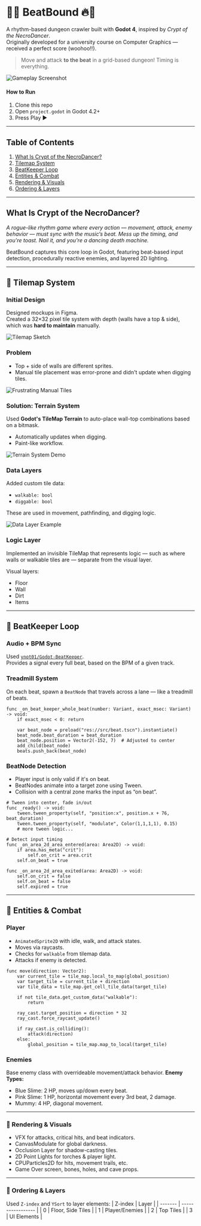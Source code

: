 # 🎵🔥 BeatBound 🔥🎵

A rhythm-based dungeon crawler built with **Godot 4**, inspired by *Crypt of the NecroDancer*.  
Originally developed for a university course on Computer Graphics — received a perfect score (woohoo!!).

> Move and attack **to the beat** in a grid-based dungeon! Timing is everything.

![Gameplay Screenshot](./images/gameplay-preview.png) <!-- Replace with actual image path -->

#### How to Run
1. Clone this repo
2. Open `project.godot` in Godot 4.2+
3. Press Play ▶
---

## Table of Contents
1. [What Is Crypt of the NecroDancer?](#what-is-crypt-of-the-necrodancer)
2. [Tilemap System](#tilemap-system)
3. [BeatKeeper Loop](#beatkeeper-loop)
4. [Entities & Combat](#entities--combat)
5. [Rendering & Visuals](#rendering--visuals)
6. [Ordering & Layers](#ordering--layers)

---

## What Is Crypt of the NecroDancer?

*A rogue-like rhythm game where every action — movement, attack, enemy behavior — must sync with the music’s beat. Mess up the timing, and you're toast. Nail it, and you're a dancing death machine.*

BeatBound captures this core loop in Godot, featuring beat-based input detection, procedurally reactive enemies, and layered 2D lighting.

---

## 🧱 Tilemap System

### Initial Design
Designed mockups in Figma.  
Created a 32×32 pixel tile system with depth (walls have a top & side), which was **hard to maintain** manually.

![Tilemap Sketch](./images/tilemap-sketch.png)

### Problem
- Top + side of walls are different sprites.
- Manual tile placement was error-prone and didn't update when digging tiles.

![Frustrating Manual Tiles](./images/problem-tiles.png)

### Solution: Terrain System
Used **Godot's TileMap Terrain** to auto-place wall-top combinations based on a bitmask.

- Automatically updates when digging.
- Paint-like workflow.

![Terrain System Demo](./images/terrain-demo.png)

### Data Layers
Added custom tile data:
- `walkable: bool`
- `diggable: bool`

These are used in movement, pathfinding, and digging logic.

![Data Layer Example](./images/data-layer.png)

### Logic Layer
Implemented an invisible TileMap that represents logic — such as where walls or walkable tiles are — separate from the visual layer.

Visual layers:
- Floor
- Wall
- Dirt
- Items

---

## 🕺 BeatKeeper Loop

### Audio + BPM Sync
Used [`ynot01/Godot-BeatKeeper`](https://github.com/ynot01/Godot-BeatKeeper).  
Provides a signal every full beat, based on the BPM of a given track.

### Treadmill System
On each beat, spawn a `BeatNode` that travels across a lane — like a treadmill of beats.

```gdscript
func _on_beat_keeper_whole_beat(number: Variant, exact_msec: Variant) -> void:
	if exact_msec < 0: return
	
	var beat_node = preload("res://src/beat.tscn").instantiate()
	beat_node.beat_duration = beat_duration
	beat_node.position = Vector2(-152, 7)  # Adjusted to center
	add_child(beat_node)
	beats.push_back(beat_node)
```
### BeatNode Detection
- Player input is only valid if it's on beat.
- BeatNodes animate into a target zone using Tween.
- Collision with a central zone marks the input as “on beat”.
```gdscript
# Tween into center, fade in/out
func _ready() -> void:
	tween.tween_property(self, "position:x", position.x + 76, beat_duration)
	tween.tween_property(self, "modulate", Color(1,1,1,1), 0.15)
	# more tween logic...
```
```gdscript
# Detect input timing
func _on_area_2d_area_entered(area: Area2D) -> void:
	if area.has_meta("crit"):
		self.on_crit = area.crit
	self.on_beat = true

func _on_area_2d_area_exited(area: Area2D) -> void:
	self.on_crit = false
	self.on_beat = false
	self.expired = true
```

---

## 🧍 Entities & Combat
### Player
- `AnimatedSprite2D` with idle, walk, and attack states.
- Moves via raycasts.
- Checks for `walkable` from tilemap data.
- Attacks if enemy is detected.

```gdscript
func move(direction: Vector2):
	var current_tile = tile_map.local_to_map(global_position)
	var target_tile = current_tile + direction
	var tile_data = tile_map.get_cell_tile_data(target_tile)
	
	if not tile_data.get_custom_data("walkable"):
		return
	
	ray_cast.target_position = direction * 32
	ray_cast.force_raycast_update()
	
	if ray_cast.is_colliding():
		attack(direction)
	else:
		global_position = tile_map.map_to_local(target_tile)
```
### Enemies
Base enemy class with overrideable movement/attack behavior.
**Enemy Types:**
- Blue Slime: 2 HP, moves up/down every beat.
- Pink Slime: 1 HP, horizontal movement every 3rd beat, 2 damage.
- Mummy: 4 HP, diagonal movement.

---

### 🌌 Rendering & Visuals
- VFX for attacks, critical hits, and beat indicators.
- CanvasModulate for global darkness.
- Occlusion Layer for shadow-casting tiles.
- 2D Point Lights for torches & player light.
- CPUParticles2D for hits, movement trails, etc.
- Game Over screen, bones, holes, and cave props.

---

### 🧭 Ordering & Layers
Used `Z-index` and `YSort` to layer elements:
| Z-index | Layer             |
| ------- | ----------------- |
| 0       | Floor, Side Tiles |
| 1       | Player/Enemies    |
| 2       | Top Tiles         |
| 3       | UI Elements       |







